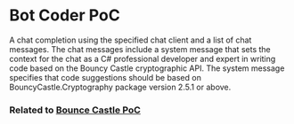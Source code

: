 # Bot Coder PoC

A chat completion using the specified chat client and a list of chat messages.
The chat messages include a system message that sets the context for the chat as a C# professional developer and expert in writing code based on the Bouncy Castle cryptographic API. The system message specifies that code suggestions should be based on BouncyCastle.Cryptography package version 2.5.1 or above.

### Related to [Bounce Castle PoC](https://github.com/oaviles/hello_Bouncy-Castle) 